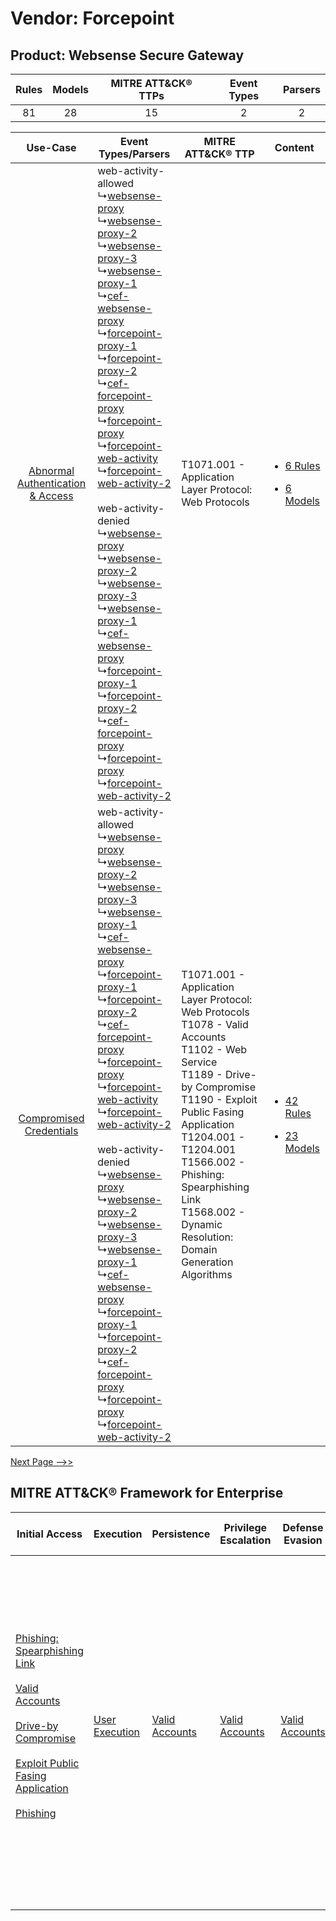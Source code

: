 Vendor: Forcepoint
==================
Product: Websense Secure Gateway
--------------------------------
| Rules | Models | MITRE ATT&CK® TTPs | Event Types | Parsers |
|:-----:|:------:|:------------------:|:-----------:|:-------:|
|  81   |   28   |         15         |      2      |    2    |

|    Use-Case    | Event Types/Parsers    | MITRE ATT&CK® TTP    | Content    |
|:----:| ---- | ---- | ---- |
| [Abnormal Authentication & Access](../../../UseCases/uc_abnormal_authentication_&_access.md) |  web-activity-allowed<br> ↳[websense-proxy](Ps/pC_websenseproxy.md)<br> ↳[websense-proxy-2](Ps/pC_websenseproxy2.md)<br> ↳[websense-proxy-3](Ps/pC_websenseproxy3.md)<br> ↳[websense-proxy-1](Ps/pC_websenseproxy1.md)<br> ↳[cef-websense-proxy](Ps/pC_cefwebsenseproxy.md)<br> ↳[forcepoint-proxy-1](Ps/pC_forcepointproxy1.md)<br> ↳[forcepoint-proxy-2](Ps/pC_forcepointproxy2.md)<br> ↳[cef-forcepoint-proxy](Ps/pC_cefforcepointproxy.md)<br> ↳[forcepoint-proxy](Ps/pC_forcepointproxy.md)<br> ↳[forcepoint-web-activity](Ps/pC_forcepointwebactivity.md)<br> ↳[forcepoint-web-activity-2](Ps/pC_forcepointwebactivity2.md)<br><br> web-activity-denied<br> ↳[websense-proxy](Ps/pC_websenseproxy.md)<br> ↳[websense-proxy-2](Ps/pC_websenseproxy2.md)<br> ↳[websense-proxy-3](Ps/pC_websenseproxy3.md)<br> ↳[websense-proxy-1](Ps/pC_websenseproxy1.md)<br> ↳[cef-websense-proxy](Ps/pC_cefwebsenseproxy.md)<br> ↳[forcepoint-proxy-1](Ps/pC_forcepointproxy1.md)<br> ↳[forcepoint-proxy-2](Ps/pC_forcepointproxy2.md)<br> ↳[cef-forcepoint-proxy](Ps/pC_cefforcepointproxy.md)<br> ↳[forcepoint-proxy](Ps/pC_forcepointproxy.md)<br> ↳[forcepoint-web-activity-2](Ps/pC_forcepointwebactivity2.md)<br> | T1071.001 - Application Layer Protocol: Web Protocols<br>    | [<ul><li>6 Rules</li></ul><ul><li>6 Models</li></ul>](RM/r_m_forcepoint_websense_secure_gateway_Abnormal_Authentication_&_Access.md) |
|          [Compromised Credentials](../../../UseCases/uc_compromised_credentials.md)          |  web-activity-allowed<br> ↳[websense-proxy](Ps/pC_websenseproxy.md)<br> ↳[websense-proxy-2](Ps/pC_websenseproxy2.md)<br> ↳[websense-proxy-3](Ps/pC_websenseproxy3.md)<br> ↳[websense-proxy-1](Ps/pC_websenseproxy1.md)<br> ↳[cef-websense-proxy](Ps/pC_cefwebsenseproxy.md)<br> ↳[forcepoint-proxy-1](Ps/pC_forcepointproxy1.md)<br> ↳[forcepoint-proxy-2](Ps/pC_forcepointproxy2.md)<br> ↳[cef-forcepoint-proxy](Ps/pC_cefforcepointproxy.md)<br> ↳[forcepoint-proxy](Ps/pC_forcepointproxy.md)<br> ↳[forcepoint-web-activity](Ps/pC_forcepointwebactivity.md)<br> ↳[forcepoint-web-activity-2](Ps/pC_forcepointwebactivity2.md)<br><br> web-activity-denied<br> ↳[websense-proxy](Ps/pC_websenseproxy.md)<br> ↳[websense-proxy-2](Ps/pC_websenseproxy2.md)<br> ↳[websense-proxy-3](Ps/pC_websenseproxy3.md)<br> ↳[websense-proxy-1](Ps/pC_websenseproxy1.md)<br> ↳[cef-websense-proxy](Ps/pC_cefwebsenseproxy.md)<br> ↳[forcepoint-proxy-1](Ps/pC_forcepointproxy1.md)<br> ↳[forcepoint-proxy-2](Ps/pC_forcepointproxy2.md)<br> ↳[cef-forcepoint-proxy](Ps/pC_cefforcepointproxy.md)<br> ↳[forcepoint-proxy](Ps/pC_forcepointproxy.md)<br> ↳[forcepoint-web-activity-2](Ps/pC_forcepointwebactivity2.md)<br> | T1071.001 - Application Layer Protocol: Web Protocols<br>T1078 - Valid Accounts<br>T1102 - Web Service<br>T1189 - Drive-by Compromise<br>T1190 - Exploit Public Fasing Application<br>T1204.001 - T1204.001<br>T1566.002 - Phishing: Spearphishing Link<br>T1568.002 - Dynamic Resolution: Domain Generation Algorithms<br> | [<ul><li>42 Rules</li></ul><ul><li>23 Models</li></ul>](RM/r_m_forcepoint_websense_secure_gateway_Compromised_Credentials.md)        |
[Next Page -->>](2_ds_forcepoint_websense_secure_gateway.md)

MITRE ATT&CK® Framework for Enterprise
--------------------------------------
| Initial Access                                                                                                                                                                                                                                                                                                                                                                      | Execution                                                           | Persistence                                                         | Privilege Escalation                                                | Defense Evasion                                                     | Credential Access | Discovery | Lateral Movement                                                            | Collection | Command and Control                                                                                                                                                                                                                                                                                                                                                                                                                                                                                                                                                        | Exfiltration                                                                                                                                                                                                                                                                             | Impact                                                                  |
| ----------------------------------------------------------------------------------------------------------------------------------------------------------------------------------------------------------------------------------------------------------------------------------------------------------------------------------------------------------------------------------- | ------------------------------------------------------------------- | ------------------------------------------------------------------- | ------------------------------------------------------------------- | ------------------------------------------------------------------- | ----------------- | --------- | --------------------------------------------------------------------------- | ---------- | -------------------------------------------------------------------------------------------------------------------------------------------------------------------------------------------------------------------------------------------------------------------------------------------------------------------------------------------------------------------------------------------------------------------------------------------------------------------------------------------------------------------------------------------------------------------------- | ---------------------------------------------------------------------------------------------------------------------------------------------------------------------------------------------------------------------------------------------------------------------------------------- | ----------------------------------------------------------------------- |
| [Phishing: Spearphishing Link](https://attack.mitre.org/techniques/T1566/002)<br><br>[Valid Accounts](https://attack.mitre.org/techniques/T1078)<br><br>[Drive-by Compromise](https://attack.mitre.org/techniques/T1189)<br><br>[Exploit Public Fasing Application](https://attack.mitre.org/techniques/T1190)<br><br>[Phishing](https://attack.mitre.org/techniques/T1566)<br><br> | [User Execution](https://attack.mitre.org/techniques/T1204)<br><br> | [Valid Accounts](https://attack.mitre.org/techniques/T1078)<br><br> | [Valid Accounts](https://attack.mitre.org/techniques/T1078)<br><br> | [Valid Accounts](https://attack.mitre.org/techniques/T1078)<br><br> |                   |           | [Internal Spearphishing](https://attack.mitre.org/techniques/T1534)<br><br> |            | [Web Service](https://attack.mitre.org/techniques/T1102)<br><br>[Application Layer Protocol: Web Protocols](https://attack.mitre.org/techniques/T1071/001)<br><br>[Dynamic Resolution](https://attack.mitre.org/techniques/T1568)<br><br>[Dynamic Resolution: Domain Generation Algorithms](https://attack.mitre.org/techniques/T1568/002)<br><br>[Proxy: Multi-hop Proxy](https://attack.mitre.org/techniques/T1090/003)<br><br>[Application Layer Protocol](https://attack.mitre.org/techniques/T1071)<br><br>[Proxy](https://attack.mitre.org/techniques/T1090)<br><br> | [Exfiltration Over C2 Channel](https://attack.mitre.org/techniques/T1041)<br><br>[Exfiltration Over Web Service: Exfiltration to Cloud Storage](https://attack.mitre.org/techniques/T1567/002)<br><br>[Exfiltration Over Web Service](https://attack.mitre.org/techniques/T1567)<br><br> | [Resource Hijacking](https://attack.mitre.org/techniques/T1496)<br><br> |